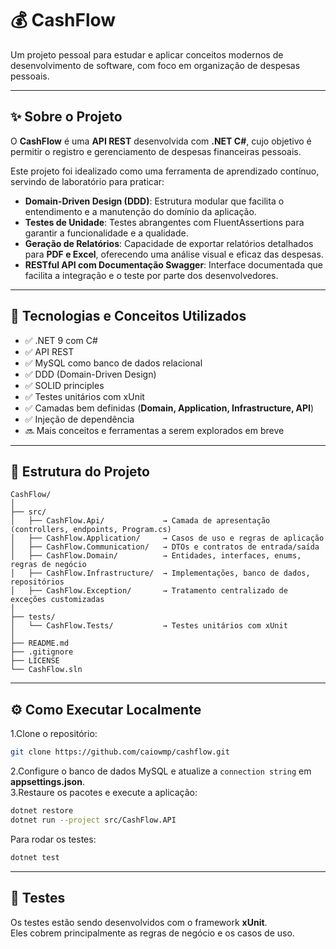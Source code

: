# 💰 CashFlow

Um projeto pessoal para estudar e aplicar conceitos modernos de desenvolvimento de software, com foco em organização de despesas pessoais.

---

## ✨ Sobre o Projeto

O **CashFlow** é uma **API REST** desenvolvida com **.NET C#**, cujo objetivo é permitir o registro e gerenciamento de despesas financeiras pessoais.  

Este projeto foi idealizado como uma ferramenta de aprendizado contínuo, servindo de laboratório para praticar:

- **Domain-Driven Design (DDD)**: Estrutura modular que facilita o entendimento e a manutenção do domínio da aplicação.
- **Testes de Unidade**: Testes abrangentes com FluentAssertions para garantir a funcionalidade e a qualidade.
- **Geração de Relatórios**: Capacidade de exportar relatórios detalhados para **PDF e Excel**, oferecendo uma análise visual e eficaz das despesas.
- **RESTful API com Documentação Swagger**: Interface documentada que facilita a integração e o teste por parte dos desenvolvedores.

---

## 🧠 Tecnologias e Conceitos Utilizados

- ✅ .NET 9 com C#  
- ✅ API REST  
- ✅ MySQL como banco de dados relacional  
- ✅ DDD (Domain-Driven Design)  
- ✅ SOLID principles  
- ✅ Testes unitários com xUnit  
- ✅ Camadas bem definidas (**Domain, Application, Infrastructure, API**)  
- ✅ Injeção de dependência  
- 🔜 Mais conceitos e ferramentas a serem explorados em breve  

---


## 📂 Estrutura do Projeto

```
CashFlow/
│
├── src/
│   ├── CashFlow.Api/             → Camada de apresentação (controllers, endpoints, Program.cs)
│   ├── CashFlow.Application/     → Casos de uso e regras de aplicação
│   ├── CashFlow.Communication/   → DTOs e contratos de entrada/saída
│   ├── CashFlow.Domain/          → Entidades, interfaces, enums, regras de negócio
│   ├── CashFlow.Infrastructure/  → Implementações, banco de dados, repositórios
│   ├── CashFlow.Exception/       → Tratamento centralizado de exceções customizadas
│
├── tests/
│   └── CashFlow.Tests/           → Testes unitários com xUnit
│
├── README.md
├── .gitignore
├── LICENSE
└── CashFlow.sln
```

---

## ⚙️ Como Executar Localmente

1.Clone o repositório:
```bash
git clone https://github.com/caiowmp/cashflow.git
```

2.Configure o banco de dados MySQL e atualize a `connection string` em **appsettings.json**.  
3.Restaure os pacotes e execute a aplicação:

```bash
dotnet restore
dotnet run --project src/CashFlow.API
```

Para rodar os testes:

```bash
dotnet test
```

---

## 🧪 Testes

Os testes estão sendo desenvolvidos com o framework **xUnit**.  
Eles cobrem principalmente as regras de negócio e os casos de uso.
